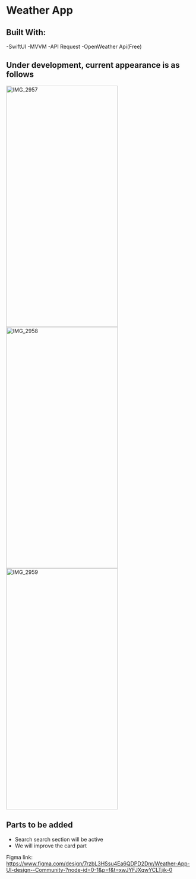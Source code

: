 # Weather App

## Built With:

-SwiftUI 
-MVVM 
-API Request 
-OpenWeather Api(Free)

## Under development, current appearance is as follows

<img width="300" height="649" alt="IMG_2957" src="https://github.com/user-attachments/assets/519258e6-5b02-44ed-8311-8d650fa9ef8d" />
<img width="300" height="649" alt="IMG_2958" src="https://github.com/user-attachments/assets/b1bf2946-5bc1-430c-b076-b7ea8ba9ff4c" />
<img width="300" height="649" alt="IMG_2959" src="https://github.com/user-attachments/assets/2cec1f4f-6ab1-46f0-a1b3-f0eb998208f2" />

## Parts to be added

- Search search section will be active
- We will improve the card part

Figma link: https://www.figma.com/design/7rzbL3HSsu4Ea6QDPD2Dnr/Weather-App-UI-design--Community-?node-id=0-1&p=f&t=xwJYFJXqwYCLTjik-0
